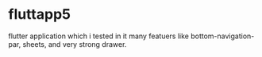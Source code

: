# fluttapp5
flutter application which i tested in it many featuers like bottom-navigation-par, sheets, and very strong drawer.
